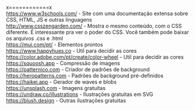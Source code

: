 x============x <br>
https://www.w3schools.com/ - Site com uma documentação extensa sobre CSS, HTML, JS e outras linguagens <br>
http://www.csszengarden.com/ - Mostra o mesmo conteúdo, com o CSS diferente. É interessante pra ver o poder do CSS. Você também pode baixar os arquivos .css e .html <br>
https://mui.com/pt/ - Elementos prontos <br>
https://www.happyhues.co - Util para decidir as cores <br>
https://color.adobe.com/pt/create/color-wheel - Util para decidir as cores <br>
https://squoosh.app - Compressão de imagens <br>
https://patternico.com - Criador de padrões de background <br>
https://heropatterns.com - Padrões de background pré-definidos <br>
https://haikei.app - Gerador de waves e blobs <br>
https://unsplash.com - Imagens gratuitas <br>
https://undraw.co/illustrations - Ilustrações gratuitas em SVG <br>
https://blush.design - Outras ilustrações gratuitas
